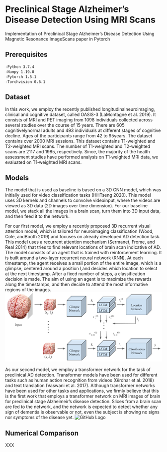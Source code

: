 # Preclinical Stage Alzheimer’s Disease Detection Using MRI Scans
Implementation of Preclinical Stage Alzheimer’s Disease Detection Using Magnetic Resonance ImageScans paper in Pytorch

## Prerequisites
    -Python 3.7.4
    -Numpy 1.19.0
    -Pytorch 1.5.1
    -Torchvision 0.6.1

## Dataset
In this work, we employ the recently published longitudinalneuroimaging, clinical and cognitive dataset, called OASIS-3  (LaMontagne  et  al.  2019).  It  consists  of  MRI  and  PET imaging from 1098 individuals collected across several studies over the course of 15 years. There are 605 cognitivelynormal adults and 493 individuals at different stages of cognitive decline. Ages of the participants range from 42 to 95years. The dataset contains over 2000 MRI sessions. This dataset contains T1-weighted and T2-weighted MRI scans. The number of T1-weighted and T2-weighted scans are 2117 and 1985, respectively. Since, the majority of the health assessment studies have performed analysis on T1‐weighted MRI data, we evaluated on T1‐weighted MRI scans.

## Models
The model that is used as baseline is based on a 3D CNN model, which was initially used for video classification tasks (HHTseng 2020). This model uses 3D kernels and channels to convolve videoinput, where the videos are viewed as 3D data (2D images over time dimension). For our baseline model, we stack all the images in a brain scan, turn them into 3D input data, and then feed it to the network.

For our first model, we employ a recently proposed 3D recurrent visual attention model, which is tailored for neuroimaging classification (Wood, Cole, andBooth 2019) and focuses on already developed AD detection task. This model uses a recurrent attention mechanism (Sermanet, Frome, and Real 2014) that tries to find relevant locations of brain scan indicative of AD. The model consists of an agent that is trained with reinforcement learning. It is built around a two-layer recurrent neural network (RNN). At each timestamp, the agent receives a small portion of the entire image, which is a glimpse, centered around a position l,and decides which location to select at the next timestamp. After a fixed number of steps, a classification  decision  is made. The aim of using an agent is to maximize the rewards along the timestamps, and then decide to attend the most informative regions of the images. 
![GitHub Logo](/images/glimpse_network.png)

As our second model, we employ a transformer network for the task of preclinical AD detection. Transformer models  have  been  used  for  different  tasks  such  as  human  action recognition from videos (Girdhar et al. 2018) and text translation (Vaswani et al. 2017). Although transformer networks have been used for other tasks and applications, we firmly believe that this is the first work that employs a transformer network on MRI images of brain for preclinical stage Alzheimeir’s disease detection. Slices from a brain scan are fed to the network, and the network is expected to detect whether any sign of dementia is observable or not, even the subject is showing no signs nor symptoms of the disease yet.
![GitHub Logo](/images/trasnformer.png)

## Numerical Comparison
XXX
